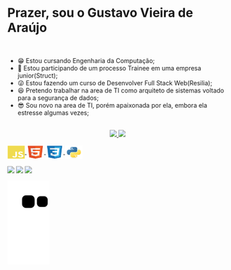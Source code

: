 <h1>Prazer, sou o Gustavo Vieira de Araújo</h1>

<div><br>
  <ul>
    <li>😁 Estou cursando Engenharia da Computação;</li>
    <li>🤩 Estou participando de um processo Trainee em uma empresa junior(Struct);</li>
    <li>😜 Estou fazendo um curso de Desenvolver Full Stack Web(Resilia);</li>
    <li>😆 Pretendo trabalhar na area de TI como arquiteto de sistemas voltado para a segurança de dados;</li>
    <li>😎 Sou novo na area de TI, porém apaixonada por ela, embora ela estresse algumas vezes;</li>
   </ul>
 </div>
 
<div align="center"><br>
  <a href="https://github.com/GustavoVieiraDeAraujo">
  <img height="130em" src="https://github-readme-stats.vercel.app/api?username=GustavoVieiraDeAraujo&show_icons=true&theme=dracula&include_all_commits=true&count_private=true"/>
  <img height="130em" src="https://github-readme-stats.vercel.app/api/top-langs/?username=GustavoVieiraDeAraujo&layout=compact&langs_count=7&theme=dracula"/>
</div>
 
<div style="display: inline_block"><br>
  <img align="center" alt="Js" height="30" width="40" src="https://raw.githubusercontent.com/devicons/devicon/master/icons/javascript/javascript-plain.svg">
  <img align="center" alt="HTML" height="30" width="40" src="https://raw.githubusercontent.com/devicons/devicon/master/icons/html5/html5-original.svg">
  <img align="center" alt="CSS" height="30" width="40" src="https://raw.githubusercontent.com/devicons/devicon/master/icons/css3/css3-original.svg">
  <img align="center" alt="Python" height="30" width="40" src="https://raw.githubusercontent.com/devicons/devicon/master/icons/python/python-original.svg">
</div>
  
<div><br>
  <a href="" target="_blank"><img src="https://img.shields.io/badge/Discord-7289DA?style=for-the-badge&logo=discord&logoColor=white" target="_blank"></a> 
  <a href = ""><img src="https://img.shields.io/badge/-Gmail-%23333?style=for-the-badge&logo=gmail&logoColor=white" target="_blank"></a>
  <a href="" target="_blank"><img src="https://img.shields.io/badge/-LinkedIn-%230077B5?style=for-the-badge&logo=linkedin&logoColor=white" target="_blank"></a> 
</div>
  
  ![Snake animation](https://github.com/GustavoVieiraDeAraujo/GustavoVieiraDeAraujo/blob/output/github-contribution-grid-snake.svg)

